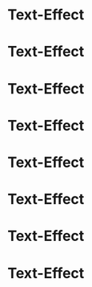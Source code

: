 # Text-Effect
# Text-Effect
# Text-Effect
# Text-Effect
# Text-Effect
# Text-Effect
# Text-Effect
# Text-Effect
